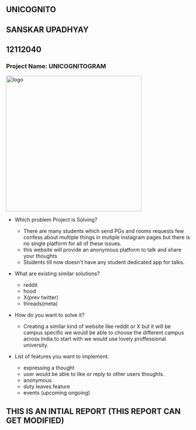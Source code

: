 ## UNICOGNITO
## SANSKAR UPADHYAY
## 12112040

### Project Name: UNICOGNITOGRAM
<img src="https://github.com/sanskarupa2003/unicognitogram/assets/92289612/de849ab6-2f56-4379-9d4e-df552744f52d" alt="logo" width="370"/>

- Which problem Project is Solving?
  - There are many students which send PGs and rooms requests few confess about multiple things in mutiple instagram pages but there is no single platform for all of these issues.
  - this website will provide an anonymous platform to talk and share your thoughts
  - Students till now doesn't have any student dedicated app for talks.

- What are existing similar solutions?

  - reddit
  - hood
  - X(prev twitter)
  - threads(meta)

- How do you want to solve it?

  - Creating a similar kind of website like reddit or X but it will be campus specific we would be able to choose the different campus across India to start with we would use lovely proffessional university.

- List of features you want to implement.
  - expressing a thought
  - user would be able to like or reply to other users thoughts.
  - anonymous
  - duty leaves feature
  - events (upcoming ongoing)
    

## THIS IS AN INTIAL REPORT (THIS REPORT CAN GET MODIFIED)
